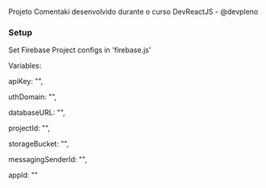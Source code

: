 Projeto Comentaki desenvolvido durante o curso DevReactJS - @devpleno

### Setup

Set Firebase Project configs in 'firebase.js'

Variables:

apiKey: "",

uthDomain: "",

databaseURL: "",

projectId: "",

storageBucket: "",

messagingSenderId: "",

appId: ""
